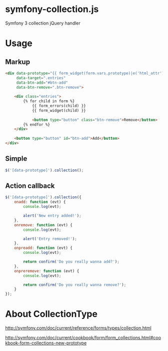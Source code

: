 # symfony-collection.js

Symfony 3 collection jQuery handler

# Usage

## Markup

```html
<div data-prototype="{{ form_widget(form.vars.prototype)|e('html_attr') }}" 
     data-target=".entries"
     data-btn-add="#btn-add"
     data-btn-remove=".btn-remove">
  
    <div class="entries">
        {% for child in form %}
            {{ form_errors(child) }}
            {{ form_widget(child) }}
            
            <button type="button" class="btn-remove">Remove</button>
        {% endfor %}
    </div>
    
    <button type="button" id="btn-add">Add</button>
</div>
```

## Simple

```js
$('[data-prototype]').collection();
```

## Action callback

```js
$('[data-prototype]').collection({
    onadd: function (evt) {
        console.log(evt);

        alert('New entry added!');
    },
    onremove: function (evt) {
        console.log(evt);

        alert('Entry removed!');
    },
    onpreadd: function (evt) {
        console.log(evt);

        return confirm('Do you really wanna add?');
    },
    onpreremove: function (evt) {
        console.log(evt);

        return confirm('Do you really wanna remove?');
    }
});
```

# About CollectionType

http://symfony.com/doc/current/reference/forms/types/collection.html

http://symfony.com/doc/current/cookbook/form/form_collections.html#cookbook-form-collections-new-prototype
